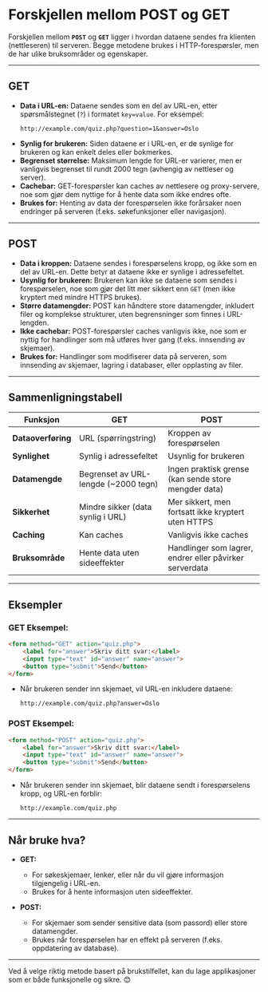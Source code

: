 # Forskjellen mellom POST og GET

Forskjellen mellom **`POST`** og **`GET`** ligger i hvordan dataene sendes fra klienten (nettleseren) til serveren. Begge metodene brukes i HTTP-forespørsler, men de har ulike bruksområder og egenskaper.

---

## **GET**
- **Data i URL-en:** Dataene sendes som en del av URL-en, etter spørsmålstegnet (`?`) i formatet `key=value`. For eksempel:
  ```
  http://example.com/quiz.php?question=1&answer=Oslo
  ```
- **Synlig for brukeren:** Siden dataene er i URL-en, er de synlige for brukeren og kan enkelt deles eller bokmerkes.
- **Begrenset størrelse:** Maksimum lengde for URL-er varierer, men er vanligvis begrenset til rundt 2000 tegn (avhengig av nettleser og server).
- **Cachebar:** GET-forespørsler kan caches av nettlesere og proxy-servere, noe som gjør dem nyttige for å hente data som ikke endres ofte.
- **Brukes for:** Henting av data der forespørselen ikke forårsaker noen endringer på serveren (f.eks. søkefunksjoner eller navigasjon).

---

## **POST**
- **Data i kroppen:** Dataene sendes i forespørselens kropp, og ikke som en del av URL-en. Dette betyr at dataene ikke er synlige i adressefeltet.
- **Usynlig for brukeren:** Brukeren kan ikke se dataene som sendes i forespørselen, noe som gjør det litt mer sikkert enn `GET` (men ikke kryptert med mindre HTTPS brukes).
- **Større datamengder:** POST kan håndtere store datamengder, inkludert filer og komplekse strukturer, uten begrensninger som finnes i URL-lengden.
- **Ikke cachebar:** POST-forespørsler caches vanligvis ikke, noe som er nyttig for handlinger som må utføres hver gang (f.eks. innsending av skjemaer).
- **Brukes for:** Handlinger som modifiserer data på serveren, som innsending av skjemaer, lagring i databaser, eller opplasting av filer.

---

## **Sammenligningstabell**

| Funksjon        | GET                                         | POST                                       |
|------------------|--------------------------------------------|--------------------------------------------|
| **Dataoverføring** | URL (spørringstring)                      | Kroppen av forespørselen                   |
| **Synlighet**    | Synlig i adressefeltet                     | Usynlig for brukeren                       |
| **Datamengde**   | Begrenset av URL-lengde (~2000 tegn)        | Ingen praktisk grense (kan sende store mengder data) |
| **Sikkerhet**    | Mindre sikker (data synlig i URL)           | Mer sikkert, men fortsatt ikke kryptert uten HTTPS |
| **Caching**      | Kan caches                                 | Vanligvis ikke caches                     |
| **Bruksområde**  | Hente data uten sideeffekter               | Handlinger som lagrer, endrer eller påvirker serverdata |

---

## **Eksempler**

### **GET Eksempel:**
```html
<form method="GET" action="quiz.php">
    <label for="answer">Skriv ditt svar:</label>
    <input type="text" id="answer" name="answer">
    <button type="submit">Send</button>
</form>
```
- Når brukeren sender inn skjemaet, vil URL-en inkludere dataene:
  ```
  http://example.com/quiz.php?answer=Oslo
  ```

### **POST Eksempel:**
```html
<form method="POST" action="quiz.php">
    <label for="answer">Skriv ditt svar:</label>
    <input type="text" id="answer" name="answer">
    <button type="submit">Send</button>
</form>
```
- Når brukeren sender inn skjemaet, blir dataene sendt i forespørselens kropp, og URL-en forblir:
  ```
  http://example.com/quiz.php
  ```

---

## **Når bruke hva?**

- **GET:**
  - For søkeskjemaer, lenker, eller når du vil gjøre informasjon tilgjengelig i URL-en.
  - Brukes for å hente informasjon uten sideeffekter.

- **POST:**
  - For skjemaer som sender sensitive data (som passord) eller store datamengder.
  - Brukes når forespørselen har en effekt på serveren (f.eks. oppdatering av database).

---

Ved å velge riktig metode basert på brukstilfellet, kan du lage applikasjoner som er både funksjonelle og sikre. 😊
